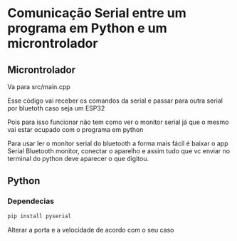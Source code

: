 # Comunicação Serial entre um programa em Python e um microntrolador

## Microntrolador 
Va para src/main.cpp

Esse código vai receber os comandos da serial e passar para outra serial por bluetoth caso seja um ESP32 

Pois para isso funcionar não tem como ver o monitor serial já que o mesmo vai estar ocupado com o programa em python 

Para usar ler o monitor serial do bluetooth a forma mais fácil é baixar o app Serial Bluetooth monitor, conectar o aparelho e assim tudo que vc enviar no terminal do python deve aparecer o que digitou. 


## Python 

### Dependecias 

```bash
pip install pyserial

```

Alterar a porta e a velocidade de acordo com o seu caso 